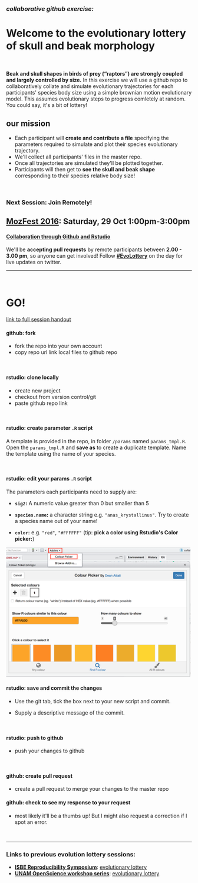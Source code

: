 
### *collaborative github exercise:*
# **Welcome to the evolutionary lottery of skull and beak morphology**

<br>

**Beak and skull shapes in birds of prey (“raptors”) are strongly coupled and largely controlled by size.** In this exercise we will use a github repo to collaboratively collate and simulate evolutionary trajectories for each participants' species body size using a simple brownian motion evolutionary model. This assumes evolutionary steps to progress comletely at random. You could say, it's a bit of lottery! 


## **our mission**

- Each participant will **create and contribute a file** specifying the parameters required to simulate and plot their species evolutionary trajectory. 
- We'll collect all participants' files in the master repo. 
- Once all trajectories are simulated they'll be plotted together. 
- Participants will then get to **see the skull and beak shape** corresponding to their species relative body size!

<br>

### **Next Session: Join Remotely!**
## [**MozFest 2016**](https://mozillafestival.org/): **Saturday, 29 Oct 1:00pm-3:00pm**
#### [**Collaboration through Github and Rstudio**](https://app.mozillafestival.org/#_session-259)


We'll be **accepting pull requests** by remote participants between **2.00 - 3.00 pm**, so anyone can get involved! Follow [**#EvoLottery**](https://twitter.com/search?f=tweets&q=EvoLottery&src=typd) on the day for live updates on twitter.

***

<br>


# **GO!**
[link to full session handout]()

#### **github:** fork 

- fork the repo into your own account
- copy repo url link local files to github repo 

<br>

#### **rstudio:** clone locally

- create new project
- checkout from version control/git
- paste github repo link

<br>

#### **rstudio:** create parameter `.R` script

A template is provided in the repo, in folder `/params` named `params_tmpl.R`. Open the `params_tmpl.R` and **save as** to create a duplicate template. Name the template using the name of your species. 

<br>

#### **rstudio:** edit your params `.R` script

The parameters each participants need to supply are:

- **`sig2`:** A numeric value greater than 0 but smaller than 5

- **`species.name`:** a character string e.g. `"anas_krystallinus"`. Try to create a species name out of your name!

- **`color`:** e.g. `"red"`, `"#FFFFFF"` (tip: **pick a color using Rstudio's Color picker:**)


<img src="assets/colour_picker.png" width="500px" />


<br>

#### **rstudio:** save and commit the changes

- Use the git tab, tick the box next to your new script and commit. 

- Supply a descriptive message of the commit.

<br>

#### **rstudio:** push to github
- push your changes to github

<br>

#### **github:** create pull request
 - create a pull request to merge your changes to the master repo
 
#### **github:** check to see my response to your request
 - most likely it'll be a thumbs up! But I might also request a correction if I spot an error.

<br>

***
 
### Links to previous evolution lottery sessions:
 
 - [**ISBE Reproducibility Symposium**](https://malikaihle.wordpress.com/openscienceworkshop/program/): [evolutionary lottery](http://rpubs.com/annakrystalli/200121)
 - [**UNAM OpenScience workshop series**](https://annakrystalli.github.io/UNAM/index.html): [evolutionary lottery](http://rpubs.com/annakrystalli/205756)